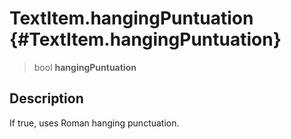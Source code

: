 TextItem.hangingPuntuation {#TextItem.hangingPuntuation}
==========================

> bool **hangingPuntuation**

Description
-----------

If true, uses Roman hanging punctuation.
